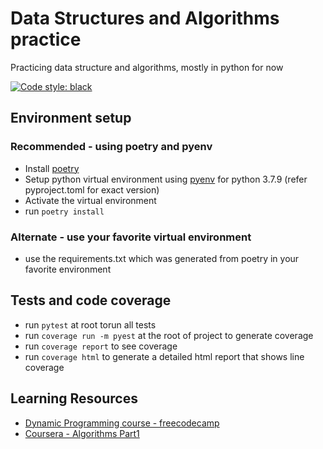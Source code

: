 # Data Structures and Algorithms practice
Practicing data structure and algorithms, mostly in python for now

[![Code style: black](https://img.shields.io/badge/code%20style-black-000000.svg)](https://github.com/psf/black)

## Environment setup
### Recommended - using poetry and pyenv
  - Install [poetry](https://github.com/python-poetry/poetry)
  - Setup python virtual environment using [pyenv](https://github.com/pyenv/pyenv) for python 3.7.9 (refer pyproject.toml for exact version)
  - Activate the virtual environment
  - run `poetry install`
### Alternate - use your favorite virtual environment
  * use the requirements.txt which was generated from poetry in your favorite environment

## Tests and code coverage
  * run `pytest` at root torun all tests
  * run `coverage run -m pyest` at the root of project to generate coverage
  * run `coverage report` to see coverage
  * run `coverage html` to generate a detailed html report that shows line coverage

## Learning Resources
  * [Dynamic Programming course - freecodecamp](https://youtu.be/oBt53YbR9Kk)
  * [Coursera - Algorithms Part1](https://www.coursera.org/learn/algorithms-part1/home/welcome)
